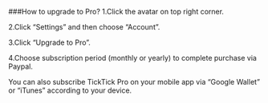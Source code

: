 ###How to upgrade to Pro?
1.Click the avatar on top right corner.

2.Click “Settings” and then choose “Account”.

3.Click “Upgrade to Pro”.

4.Choose subscription period (monthly or yearly) to complete purchase via Paypal.

You can also subscribe TickTick Pro on your mobile app via “Google Wallet” or “iTunes” according to your device.



